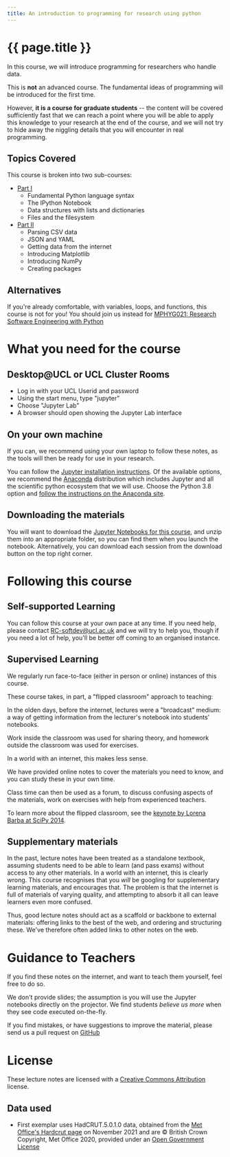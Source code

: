 ```yaml
---
title: An introduction to programming for research using python
---
```


# {{ page.title }}

In this course, we will introduce programming for researchers who handle data.

This is **not** an advanced course. The fundamental ideas of programming will
be introduced for the first time.

However, **it is a course for graduate students** -- the content will be covered
sufficiently fast that we can reach a point where
you will be able to apply this knowledge to your
research at the end of the course, and we will not try to hide away the
niggling details that you will encounter in real programming.

## Topics Covered

This course is broken into two sub-courses:

* [Part I](01-beginner/)
  - Fundamental Python language syntax
  - The IPython Notebook
  - Data structures with lists and dictionaries
  - Files and the filesystem
* [Part II](02-novice/)
  - Parsing CSV data
  - JSON and YAML
  - Getting data from the internet
  - Introducing Matplotlib
  - Introducing NumPy
  - Creating packages

## Alternatives

If you're already comfortable, with variables, loops, and functions, this course is not for you!
You should join us instead for [MPHYG021: Research Software Engineering with Python](http://github-pages.ucl.ac.uk/rsd-engineeringcourse/)

# What you need for the course

## Desktop@UCL or UCL Cluster Rooms

* Log in with your UCL Userid and password
* Using the start menu, type "jupyter"
* Choose "Jupyter Lab"
* A browser should open showing the Jupyter Lab interface

## On your own machine

If you can, we recommend using your own laptop to follow these notes, as the tools will
then be ready for use in your research.

You can follow the [Jupyter installation instructions](https://jupyter.org/install.html).
Of the available options, we recommend the [Anaconda](https://www.anaconda.com/products/individual) distribution which
includes Jupyter and all the scientific python ecosystem that we will use. Choose the Python 3.8 option and
[follow the instructions on the Anaconda site](https://docs.anaconda.com/anaconda/install/).

## Downloading the materials

You will want to download the [Jupyter Notebooks for this course](notebooks.zip), and unzip them into
an appropriate folder, so you can find them when you launch the notebook. 
Alternatively, you can download each session from the download button on the top right corner.

<!-- (they are not working)
## PDF Handout

You will also find the lecture notes useful in [printable format](notes.pdf)
-->

# Following this course

## Self-supported Learning

You can follow this course at your own pace at any time. If you need help, please contact
RC-softdev@ucl.ac.uk and we will try to help you, though if you need a lot of help, you'll
be better off coming to an organised instance.

## Supervised Learning

We regularly run face-to-face (either in person or online) instances of this course.

These course takes, in part, a "flipped classroom" approach to teaching:

In the olden days, before the internet, lectures were a "broadcast" medium: a way of getting
information from the lecturer's notebook into students' notebooks.

Work inside the classroom was used for sharing theory, and homework outside the classroom was used for exercises.

In a world with an internet, this makes less sense.

We have provided online notes to cover the materials you need to know, and you can study these in your own time.

Class time can then be used as a forum, to discuss confusing aspects of the materials, work on exercises
with help from experienced teachers.

To learn more about the flipped classroom, see the [keynote by Lorena Barba at SciPy 2014](https://youtu.be/TWxwKDT88GU?t=669).

## Supplementary materials

In the past, lecture notes have been treated as a standalone textbook, assuming students need to be able to learn
(and pass exams) without access to any other materials. In a world with an internet, this is clearly wrong.
This course recognises that you *will* be googling for supplementary learning materials, and encourages that.
The problem is that the internet is full of materials of varying quality, and attempting to absorb it all
can leave learners even more confused.

Thus, good lecture notes should act as a scaffold or backbone to external materials: offering links to
the best of the web, and ordering and structuring these. We've therefore often added links to
other notes on the web.

# Guidance to Teachers

If you find these notes on the internet, and want to teach them yourself, feel free to do so.

We don't provide slides; the assumption is you will use the Jupyter notebooks directly on the projector.
We find students *believe us more* when they see code executed on-the-fly.

If you find mistakes, or have suggestions to improve the material, please send us a pull request
on [GitHub](https://github.com/UCL-RITS/doctoral-programming-intro)

# License

These lecture notes are licensed with a [Creative Commons Attribution](https://creativecommons.org/licenses/by/4.0/) license.

## Data used

- First exemplar uses HadCRUT.5.0.1.0 data, obtained from the [Met Office's Hardcrut page](http://www.metoffice.gov.uk/hadobs/hadcrut5) on November 2021 and are © British Crown Copyright, Met Office 2020, provided under an [Open Government License](http://www.nationalarchives.gov.uk/doc/open-government-licence/version/3/)


